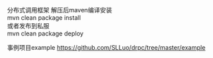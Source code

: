 分布式调用框架
解压后maven编译安装<br/>
mvn clean package install<br/>
或者发布到私服<br/>
mvn clean package deploy<br/>

事例项目example
https://github.com/SLLuo/drpc/tree/master/example
